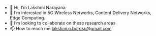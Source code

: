 - 👋 Hi, I’m Lakshmi Narayana
- 👀 I’m interested in 5G Wireless Networks, Content Delivery Networks, Edge Computing. 
- 💞️ I’m looking to collaborate on  these research areas
- 📫 How to reach me  lakshmi.n.borusu@gmail.com

<!---
devroy164076006/devroy164076006 is a ✨ special ✨ repository because its `README.md` (this file) appears on your GitHub profile.
You can click the Preview link to take a look at your changes.
--->
